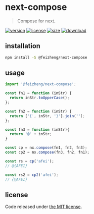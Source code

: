 # next-compose
> Compose for next.

[![version][version-image]][version-url]
[![license][license-image]][license-url]
[![size][size-image]][size-url]
[![download][download-image]][download-url]

## installation
```bash
npm install -S @feizheng/next-compose
```

## usage
```js
import '@feizheng/next-compose';

const fn1 = function (inStr) {
  return inStr.toUpperCase();
};

const fn2 = function (inStr) {
  return ['{', inStr, '}'].join('');
};

const fn3 = function (inStr){
  return '@' + inStr;
}

const cp = nx.compose(fn1, fn2, fn3);
const cp2 = nx.compose(fn3, fn2, fn1);

const rs = cp('afei');
// @{AFEI}

const rs2 = cp2('afei');
// {@AFEI}
```

## license
Code released under [the MIT license](https://github.com/afeiship/next-compose/blob/master/LICENSE.txt).

[version-image]: https://img.shields.io/npm/v/@feizheng/next-compose
[version-url]: https://npmjs.org/package/@feizheng/next-compose

[license-image]: https://img.shields.io/npm/l/@feizheng/next-compose
[license-url]: https://github.com/afeiship/next-compose/blob/master/LICENSE.txt

[size-image]: https://img.shields.io/bundlephobia/minzip/@feizheng/next-compose
[size-url]: https://github.com/afeiship/next-compose/blob/master/dist/next-compose.min.js

[download-image]: https://img.shields.io/npm/dw/@feizheng/next-compose
[download-url]: https://www.npmjs.com/package/@feizheng/next-compose
